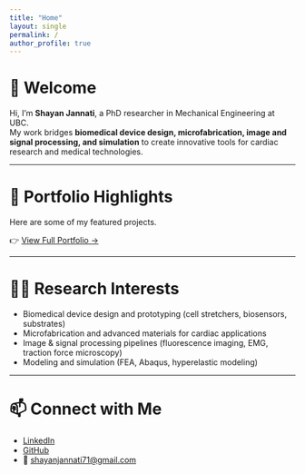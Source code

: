 ```yaml
---
title: "Home"
layout: single
permalink: /
author_profile: true
---
```


# 👋 Welcome
Hi, I’m **Shayan Jannati**, a PhD researcher in Mechanical Engineering at UBC.  
My work bridges **biomedical device design, microfabrication, image and signal processing, and simulation** to create innovative tools for cardiac research and medical technologies.  

---

# 🚀 Portfolio Highlights
Here are some of my featured projects. 

👉 [View Full Portfolio →](/portfolio/)  

---

# 🧑‍🔬 Research Interests
- Biomedical device design and prototyping (cell stretchers, biosensors, substrates)  
- Microfabrication and advanced materials for cardiac applications  
- Image & signal processing pipelines (fluorescence imaging, EMG, traction force microscopy)  
- Modeling and simulation (FEA, Abaqus, hyperelastic modeling)  

---

# 📫 Connect with Me
- [LinkedIn](https://www.linkedin.com/in/shayan-jannati-172581b2/)  
- [GitHub](https://github.com/ShayanJannati71)  
- 📧 shayanjannati71@gmail.com  

